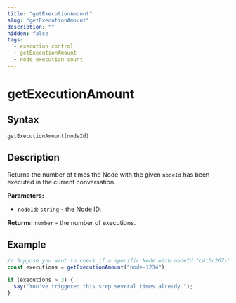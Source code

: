 ```yaml
---
title: "getExecutionAmount"
slug: "getExecutionAmount"
description: ""
hidden: false
tags:
  - execution control
  - getExecutionAmount
  - node execution count
---
```


# getExecutionAmount

## Syntax

`getExecutionAmount(nodeId)`

## Description

Returns the number of times the Node with the given `nodeId` has been executed in the current conversation.

**Parameters:**

- `nodeId`: `string` - the Node ID.

**Returns:** `number` - the number of executions.

## Example

```js
// Suppose you want to check if a specific Node with nodeId "c4c5c267-55d8-44ae-a123-f351d237f496" has been executed more than 3 times:
const executions = getExecutionAmount("node-1234");

if (executions > 3) {
  say("You've triggered this step several times already.");
}
```


